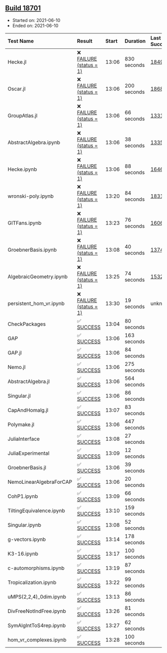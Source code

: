 ## [Build 18701](https://oscarci.mathematik.uni-kl.de/job/oscar/18701/)

* Started on: 2021-06-10
* Ended on: 2021-06-10

| Test Name    | Result | Start | Duration | Last Success | First Failure |
|:-------------|:-------|:------|:---------|:-------------|:--------------|
| Hecke.jl | ❌ [FAILURE (status = 1)](https://oscarci.mathematik.uni-kl.de/job/oscar/18701/artifact/logs/build-18701/Hecke.jl.log) | 13:06 | 830 seconds | [18490](https://oscarci.mathematik.uni-kl.de/job/oscar/18490/) | [18491](https://oscarci.mathematik.uni-kl.de/job/oscar/18491/) |
| Oscar.jl | ❌ [FAILURE (status = 1)](https://oscarci.mathematik.uni-kl.de/job/oscar/18701/artifact/logs/build-18701/Oscar.jl.log) | 13:06 | 200 seconds | [18684](https://oscarci.mathematik.uni-kl.de/job/oscar/18684/) | [18685](https://oscarci.mathematik.uni-kl.de/job/oscar/18685/) |
| GroupAtlas.jl | ❌ [FAILURE (status = 1)](https://oscarci.mathematik.uni-kl.de/job/oscar/18701/artifact/logs/build-18701/GroupAtlas.jl.log) | 13:06 | 66 seconds | [13311](https://oscarci.mathematik.uni-kl.de/job/oscar/13311/) | [13312](https://oscarci.mathematik.uni-kl.de/job/oscar/13312/) |
| AbstractAlgebra.ipynb | ❌ [FAILURE (status = 1)](https://oscarci.mathematik.uni-kl.de/job/oscar/18701/artifact/logs/build-18701/AbstractAlgebra.ipynb.log) | 13:06 | 38 seconds | [13355](https://oscarci.mathematik.uni-kl.de/job/oscar/13355/) | [13356](https://oscarci.mathematik.uni-kl.de/job/oscar/13356/) |
| Hecke.ipynb | ❌ [FAILURE (status = 1)](https://oscarci.mathematik.uni-kl.de/job/oscar/18701/artifact/logs/build-18701/Hecke.ipynb.log) | 13:06 | 88 seconds | [16463](https://oscarci.mathematik.uni-kl.de/job/oscar/16463/) | [16464](https://oscarci.mathematik.uni-kl.de/job/oscar/16464/) |
| wronski-poly.ipynb | ❌ [FAILURE (status = 1)](https://oscarci.mathematik.uni-kl.de/job/oscar/18701/artifact/logs/build-18701/wronski-poly.ipynb.log) | 13:20 | 84 seconds | [18314](https://oscarci.mathematik.uni-kl.de/job/oscar/18314/) | [18315](https://oscarci.mathematik.uni-kl.de/job/oscar/18315/) |
| GITFans.ipynb | ❌ [FAILURE (status = 1)](https://oscarci.mathematik.uni-kl.de/job/oscar/18701/artifact/logs/build-18701/GITFans.ipynb.log) | 13:23 | 76 seconds | [16068](https://oscarci.mathematik.uni-kl.de/job/oscar/16068/) | [16069](https://oscarci.mathematik.uni-kl.de/job/oscar/16069/) |
| GroebnerBasis.ipynb | ❌ [FAILURE (status = 1)](https://oscarci.mathematik.uni-kl.de/job/oscar/18701/artifact/logs/build-18701/GroebnerBasis.ipynb.log) | 13:08 | 40 seconds | [13748](https://oscarci.mathematik.uni-kl.de/job/oscar/13748/) | [13749](https://oscarci.mathematik.uni-kl.de/job/oscar/13749/) |
| AlgebraicGeometry.ipynb | ❌ [FAILURE (status = 1)](https://oscarci.mathematik.uni-kl.de/job/oscar/18701/artifact/logs/build-18701/AlgebraicGeometry.ipynb.log) | 13:25 | 74 seconds | [15322](https://oscarci.mathematik.uni-kl.de/job/oscar/15322/) | [15323](https://oscarci.mathematik.uni-kl.de/job/oscar/15323/) |
| persistent_hom_vr.ipynb | ❌ [FAILURE (status = 1)](https://oscarci.mathematik.uni-kl.de/job/oscar/18701/artifact/logs/build-18701/persistent_hom_vr.ipynb.log) | 13:30 | 19 seconds | unknown | unknown |
| CheckPackages | ✅ [SUCCESS](https://oscarci.mathematik.uni-kl.de/job/oscar/18701/artifact/logs/build-18701/CheckPackages.log) | 13:04 | 80 seconds |  |  |
| GAP | ✅ [SUCCESS](https://oscarci.mathematik.uni-kl.de/job/oscar/18701/artifact/logs/build-18701/GAP.log) | 13:06 | 163 seconds |  |  |
| GAP.jl | ✅ [SUCCESS](https://oscarci.mathematik.uni-kl.de/job/oscar/18701/artifact/logs/build-18701/GAP.jl.log) | 13:06 | 84 seconds |  |  |
| Nemo.jl | ✅ [SUCCESS](https://oscarci.mathematik.uni-kl.de/job/oscar/18701/artifact/logs/build-18701/Nemo.jl.log) | 13:06 | 275 seconds |  |  |
| AbstractAlgebra.jl | ✅ [SUCCESS](https://oscarci.mathematik.uni-kl.de/job/oscar/18701/artifact/logs/build-18701/AbstractAlgebra.jl.log) | 13:06 | 564 seconds |  |  |
| Singular.jl | ✅ [SUCCESS](https://oscarci.mathematik.uni-kl.de/job/oscar/18701/artifact/logs/build-18701/Singular.jl.log) | 13:06 | 86 seconds |  |  |
| CapAndHomalg.jl | ✅ [SUCCESS](https://oscarci.mathematik.uni-kl.de/job/oscar/18701/artifact/logs/build-18701/CapAndHomalg.jl.log) | 13:07 | 83 seconds |  |  |
| Polymake.jl | ✅ [SUCCESS](https://oscarci.mathematik.uni-kl.de/job/oscar/18701/artifact/logs/build-18701/Polymake.jl.log) | 13:06 | 447 seconds |  |  |
| JuliaInterface | ✅ [SUCCESS](https://oscarci.mathematik.uni-kl.de/job/oscar/18701/artifact/logs/build-18701/JuliaInterface.log) | 13:08 | 27 seconds |  |  |
| JuliaExperimental | ✅ [SUCCESS](https://oscarci.mathematik.uni-kl.de/job/oscar/18701/artifact/logs/build-18701/JuliaExperimental.log) | 13:09 | 12 seconds |  |  |
| GroebnerBasis.jl | ✅ [SUCCESS](https://oscarci.mathematik.uni-kl.de/job/oscar/18701/artifact/logs/build-18701/GroebnerBasis.jl.log) | 13:06 | 39 seconds |  |  |
| NemoLinearAlgebraForCAP | ✅ [SUCCESS](https://oscarci.mathematik.uni-kl.de/job/oscar/18701/artifact/logs/build-18701/NemoLinearAlgebraForCAP.log) | 13:06 | 20 seconds |  |  |
| CohP1.ipynb | ✅ [SUCCESS](https://oscarci.mathematik.uni-kl.de/job/oscar/18701/artifact/logs/build-18701/CohP1.ipynb.log) | 13:09 | 66 seconds |  |  |
| TiltingEquivalence.ipynb | ✅ [SUCCESS](https://oscarci.mathematik.uni-kl.de/job/oscar/18701/artifact/logs/build-18701/TiltingEquivalence.ipynb.log) | 13:10 | 159 seconds |  |  |
| Singular.ipynb | ✅ [SUCCESS](https://oscarci.mathematik.uni-kl.de/job/oscar/18701/artifact/logs/build-18701/Singular.ipynb.log) | 13:08 | 52 seconds |  |  |
| g-vectors.ipynb | ✅ [SUCCESS](https://oscarci.mathematik.uni-kl.de/job/oscar/18701/artifact/logs/build-18701/g-vectors.ipynb.log) | 13:14 | 178 seconds |  |  |
| K3-16.ipynb | ✅ [SUCCESS](https://oscarci.mathematik.uni-kl.de/job/oscar/18701/artifact/logs/build-18701/K3-16.ipynb.log) | 13:17 | 100 seconds |  |  |
| c-automorphisms.ipynb | ✅ [SUCCESS](https://oscarci.mathematik.uni-kl.de/job/oscar/18701/artifact/logs/build-18701/c-automorphisms.ipynb.log) | 13:19 | 87 seconds |  |  |
| Tropicalization.ipynb | ✅ [SUCCESS](https://oscarci.mathematik.uni-kl.de/job/oscar/18701/artifact/logs/build-18701/Tropicalization.ipynb.log) | 13:22 | 99 seconds |  |  |
| uMPS(2,2,4)_0dim.ipynb | ✅ [SUCCESS](https://oscarci.mathematik.uni-kl.de/job/oscar/18701/artifact/logs/build-18701/uMPS-2-2-4-_0dim.ipynb.log) | 13:13 | 86 seconds |  |  |
| DivFreeNotIndFree.ipynb | ✅ [SUCCESS](https://oscarci.mathematik.uni-kl.de/job/oscar/18701/artifact/logs/build-18701/DivFreeNotIndFree.ipynb.log) | 13:26 | 81 seconds |  |  |
| SymAlgIntToS4rep.ipynb | ✅ [SUCCESS](https://oscarci.mathematik.uni-kl.de/job/oscar/18701/artifact/logs/build-18701/SymAlgIntToS4rep.ipynb.log) | 13:27 | 62 seconds |  |  |
| hom_vr_complexes.ipynb | ✅ [SUCCESS](https://oscarci.mathematik.uni-kl.de/job/oscar/18701/artifact/logs/build-18701/hom_vr_complexes.ipynb.log) | 13:28 | 100 seconds |  |  |
